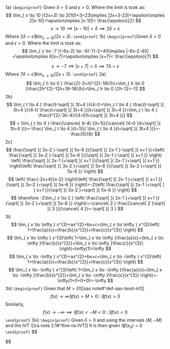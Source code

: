 1a)
`\begin{proof}` Given $\delta>0$ and $\epsilon>0$. Where the limit is took as:
$$
\lim_{ x \to 10 }(2x+3) \to 2(10)+3=23\implies |2x+3-23|<\epsilon\implies 2|x-10|<\epsilon\implies |x-10|< \frac{\epsilon}{2}
$$
$$
x\to 10 \implies |x-10|<\delta\implies 2\delta=\epsilon
$$
Where $2\delta=\epsilon \exists \lim_{ x \to 10 }(2x+3)$.
`\end{proof}`
1b)
`\begin{proof}`Given $\delta>0$ and $\epsilon>0$. Where the limit is took as:
$$
\lim_{ x \to -7 }(-6x-2) \to -6(-7)-2=40\implies |-6x-2-40|<\epsilon\implies 6|x+7|<\epsilon\implies |x+7|< \frac{\epsilon}{7}
$$

$$
x\to -7 \implies |x+7|<\delta\implies 7\delta=\epsilon
$$
Where $7\delta=\epsilon \exists \lim_{ x \to 10 }(2x+3)$.
`\end{proof}`
2a)
$$
\lim_{ h \to 0 } \frac{2(-3+h)^{2}-18}{h}=\lim_{ h \to 0 }\frac{2h^{2}-12h+18-18}{h}=\lim_{ h \to 0 }2h-12=-12
$$
2b)
$$
\lim_{ t \to 4 }  \frac{t-\sqrt[  ]{ 3t+4 }}{4-t}=\lim_{ t \to 4 }  \frac{t-\sqrt[  ]{ 3t+4 }}{4-t} \frac{t+\sqrt[  ]{ 3t+4 }}{t+\sqrt[  ]{ 3t+4 }}=\lim_{ t \to 4 } \frac{t^{2}-3h-4}{(4-t)(t+\sqrt[  ]{ 3t+4 })}
$$
$$
= \lim_{ t \to 4 }-\frac{\cancel{ (t-4) }(t+1)}{\cancel{ (4-t) }(t+\sqrt[  ]{ 3t+4 })}=-\frac{ \lim_{ t \to 4 }(t+1)}{ \lim_{ t \to 4 }(t+\sqrt[  ]{ 3t+4 })}=-\frac{5}{8}
$$
2c)
$$
\frac{\sqrt[  ]{ 3x-2 }-\sqrt[  ]{ 5x-6 }}{\sqrt[  ]{ 2x-1 }-\sqrt[  ]{ x+1 }}=\left( \frac{\sqrt[  ]{ 3x-2 }-\sqrt[  ]{ 5x-6 }}{\sqrt[  ]{ 2x-1 }-\sqrt[  ]{ x+1 }} \right) \left( \frac{\sqrt[  ]{ 2x-1 }+\sqrt[  ]{ x+1 }}{\sqrt[  ]{ 2x-1 }+\sqrt[  ]{ x+1 }}  \right)\left( \frac{\sqrt[  ]{ 3x-2 }+\sqrt[  ]{ 5x-6 }}{\sqrt[  ]{ 3x-2 }+\sqrt[  ]{ 5x-6 }} \right)
$$
$$
\left( \frac{-2x+4}{x-2} \right)\left( \frac{\sqrt[  ]{ 2x-1 }+\sqrt[  ]{ x+1 }}{\sqrt[  ]{ 3x-2 }+\sqrt[  ]{ 5x-6 }} \right)=-2\left( \frac{\sqrt[  ]{ 2x-1 }+\sqrt[  ]{ x+1 }}{\sqrt[  ]{ 3x-2 }+\sqrt[  ]{ 5x-6 }} \right)
$$
$$
\therefore -2\lim_{ x \to 2 } \left( \frac{\sqrt[  ]{ 2x-1 }+\sqrt[  ]{ x+1 }}{\sqrt[  ]{ 3x-2 }+\sqrt[  ]{ 5x-6 }} \right)=-\cancel{ 2 } \frac{\cancel{ 2 }\sqrt[  ]{ 3 }}{\cancel{ 4 }}=-\sqrt[  ]{ 3 }
$$
3i)
$$
\lim_{ x \to \infty } x^{3}+ax^{2}+bx+c=\lim_{ x \to \infty }  x^{3}\left( 1+\frac{a}{x}+\frac{b}{x^{2}}+\frac{c}{x^{3}} \right)
$$
$$
\lim_{ x \to \infty }  x^{3}\left( 1+\lim_{ x \to \infty }\frac{a}{x}+\lim_{ x \to \infty }\frac{b}{x^{2}}+\lim_{ x \to \infty }\frac{c}{x^{3}} \right)=\infty(1)=\infty
$$
$$
\lim_{ x \to -\infty } x^{3}+ax^{2}+bx+c=\lim_{ x \to -\infty }  x^{3}\left( 1+\frac{a}{x}+\frac{b}{x^{2}}+\frac{c}{x^{3}} \right)
$$
$$
\lim_{ x \to -\infty }  x^{3}\left( 1+\lim_{ x \to -\infty }\frac{a}{x}+\lim_{ x \to -\infty }\frac{b}{x^{2}}+\lim_{ x \to -\infty }\frac{c}{x^{3}} \right)=-\infty(1+0+0+0)=-\infty
$$
3ii)
`\begin{proof}` Given that $M>0$![[sas note#^def-sas-tend-inf]] 
$$
f(x)\to \infty\exists f(x)>M>0\therefore \exists f(x)>0
$$
Similarly,
$$
f(x)\to -\infty\implies\exists f(x)<-M<0\therefore \exists f(x)<0
$$
`\end{proof}`
3iii)
`\begin{proof}` Given $\delta>0$ and using the intervals $(M,-M)$ and the IVT ![[ra note 2.1#^thm-ra-IVT]] It is then given $\exists f(x_{0})=0$
 `\end{proof}`
$$

$$
